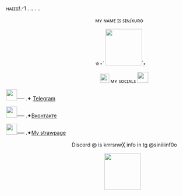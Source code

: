 ʜᴀɪɪɪɪ!.ᐟ1 . .. . .. 

ㅤㅤㅤㅤㅤㅤㅤㅤㅤㅤㅤㅤㅤㅤㅤㅤㅤㅤㅤᴍʏ ɴᴀᴍᴇ ɪꜱ ꜱɪɴ/ᴋᴜʀᴏ

ㅤㅤㅤㅤㅤㅤㅤㅤㅤㅤㅤㅤㅤㅤㅤㅤㅤㅤㅤ✮⋆˙  <img src="https://github.com/user-attachments/assets/5d9947cb-0dbb-46cc-a9ea-744b0ffd56aa" width="100" />  ๋࣭⭑

ㅤㅤㅤㅤㅤㅤㅤㅤㅤㅤㅤㅤㅤㅤㅤㅤㅤㅤㅤㅤ<img src="https://github.com/user-attachments/assets/9a682720-1354-4175-b791-f3b518f17404" width="25" />  ᴍʏ ꜱᴏᴄɪᴀʟꜱ
<img src="https://github.com/user-attachments/assets/c3290db1-b668-41f4-bb65-21a49d499e31" width="30" /> 

<img src="https://github.com/user-attachments/assets/6b99a5c9-fbb9-4498-97a7-c673f389aa2b" width="30" />── .✦ <a href="https://t.me/kurrrrro">Telegram</a>

<img src="https://github.com/user-attachments/assets/cf506904-0639-4a76-83a3-c4474eca135e" width="30" />── .✦<a href="https://vk.com/krsn4k?ysclid=m4iw7jiayh141593806">Вконтакте</a>

<img src="https://github.com/user-attachments/assets/81de7b1b-1b92-40bc-af8e-be2e66de8fe0" width="30" />── .✦<a href="https://sininf0o.straw.page">My strawpage</a>

ㅤㅤㅤㅤㅤㅤㅤㅤㅤㅤㅤㅤㅤㅤDiscord @ is krrrsnw╳︎ info in tg @siniiiinf0o

ㅤㅤㅤㅤㅤㅤㅤㅤㅤㅤㅤㅤㅤㅤㅤㅤㅤㅤㅤㅤㅤ<img src="https://github.com/user-attachments/assets/3c249d89-7740-40da-bdbb-9cc751152d9d" width="100" />
